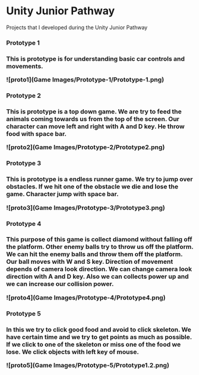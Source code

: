 # Unity Junior Pathway
Projects that I developed during the Unity Junior Pathway

<h3> Prototype 1 <h3>
  
This is prototype is for understanding basic car controls and movements.
  
![proto1](Game Images/Prototype-1/Prototype-1.png)


  
<h3> Prototype 2 <h3>
  
This is prototype is a top down game. We are try to feed the animals coming towards us from the top of the screen. Our character can move left and right with A and D key. He throw food with space bar.
  
![proto2](Game Images/Prototype-2/Prototype2.png)
  
  


  
<h3> Prototype 3 <h3>
  
This is prototype is a endless runner game. We try to jump over obstacles. If we hit one of the obstacle we die and lose the game. Character jump with space bar.
  
![proto3](Game Images/Prototype-3/Prototype3.png)
  


  
<h3> Prototype 4 <h3>
  
This purpose of this game is collect diamond without falling off the platform. Other enemy balls try to throw us off the platform. We can hit the enemy balls and throw them off the platform. Our ball moves with W and S key. Direction of movement depends of camera look direction. We can change camera look direction with A and D key. Also we can collects power up and we can increase our collision power.
  
![proto4](Game Images/Prototype-4/Prototype4.png)
  

  
<h3> Prototype 5 <h3>
  
In this we try to click good food and avoid to click skeleton. We have certain time and we try to get points as much as possible. If we click to one of the skeleton or miss one of the food we lose. We click objects with left key of mouse.
  
![proto5](Game Images/Prototype-5/Prototype1.2.png)
